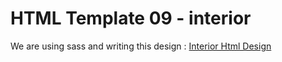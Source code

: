 # HTML Template 09 - interior

We are using sass and writing this design : <a href="https://www.freefigmatemplates.com/gallery/interior-design-landing-page" target="_blank">Interior Html Design</a>

